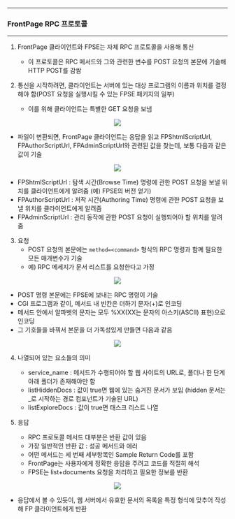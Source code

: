 -----
### FrontPage RPC 프로토콜
-----
1. FrontPage 클라이언트와 FPSE는 자체 RPC 프로토콜을 사용해 통신
   - 이 프로토콜은 RPC 메서드와 그와 관련한 변수를 POST 요청의 본문에 기술해 HTTP POST를 감쌈

2. 통신을 시작하려면, 클라이언트는 서버에 있는 대상 프로그램의 이름과 위치를 결정해야 함(POST 요청을 실행시킬 수 있는 FPSE 패키지의 일부)
   - 이를 위해 클라이언트는 특별한 GET 요청을 보냄
<div align="center">
<img src="https://github.com/user-attachments/assets/9c8d4ce8-1bad-4764-8e5d-a60e7db88461">
</div>

   - 파일이 변환되면, FrontPage 클라이언트는 응답을 읽고 FPShtmlScriptUrl, FPAuthorScriptUrl, FPAdminScriptUrl와 관련된 값을 찾는데, 보통 다음과 같은 값이 기술
<div align="center">
<img src="https://github.com/user-attachments/assets/9ef022b3-ca73-4357-87a3-7709800b175c">
</div>

   - FPShtmlScriptUrl : 탐색 시간(Browse Time) 명령에 관한 POST 요청을 보낼 위치를 클라이언트에게 알려줌 (예) FPSE의 버전 얻기)
   - FPAuthorScriptUrl : 저작 시간(Authoring Time) 명령에 관한 POST 요청을 보낼 위치를 클라이언트에게 알려줌
   - FPAdminScriptUrl : 관리 동작에 관한 POST 요청이 실행되어야 할 위치를 알려줌

3. 요청
   - POST 요청의 본문에는 ```method=<command>``` 형식의 RPC 명령과 함꼐 필요한 모든 매개변수가 기술
   - 예) RPC 메세지가 문서 리스트를 요청한다고 가정
<div align="center">
<img src="https://github.com/user-attachments/assets/f32052f2-af16-43cf-8025-86ba309e0148">
</div>

   - POST 명령 본문에는 FPSE에 보내는 RPC 명령이 기술
   - CGI 프로그램과 같이, 메서드 내 빈칸은 더하기 문자(+)로 인코딩
   - 메서드 안에서 알파벳의 문자는 모두 %XX(XX는 문자의 아스키(ASCII) 표현)으로 인코딩
   - 그 기호들을 바꿔서 본문을 더 가독성있게 만들면 다음과 같음
<div align="center">
<img src="https://github.com/user-attachments/assets/3c3b1668-9503-4368-bba1-89f09f999d6d">
</div>

4. 나열되어 있는 요소들의 의미
   - service_name : 메서드가 수행되어야 할 웹 사이트의 URL로, 폴더나 한 단계 아래 폴더가 존재해야만 함
   - listHiddenDocs : 값이 true면 웹에 있는 숨겨진 문서가 보임 (hidden 문서는 _로 시작하는 경로 컴포넌트가 기술된 URL)
   - listExploreDocs : 값이 true면 태스크 리스트 나열

5. 응답
   - RPC 프로토콜 메서드 대부분은 반환 값이 있음
   - 가장 일반적인 반환 값 : 성공 메서드와 에러
   - 어떤 메서드는 세 번째 세부항목인 Sample Return Code를 포함
   - FrontPage는 사용자에게 정확한 응답을 주려고 코드를 적절히 해석
   - FPSE는 list+documents 요청을 처리하고 필요한 정보를 반환
<div align="center">
<img src="https://github.com/user-attachments/assets/05beb7b2-77b0-4522-a337-54c3be8d3039">
</div>

   - 응답에서 볼 수 있듯이, 웹 서버에서 유효한 문서의 목록을 특정 형식에 맞추어 작성해 FP 클라이언트에게 반환

